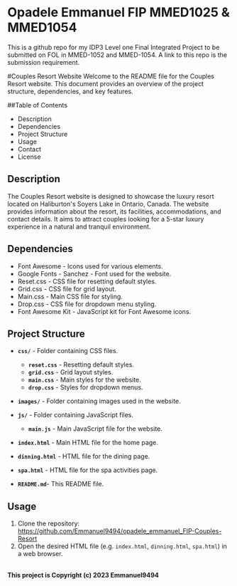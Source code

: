 # Opadele Emmanuel FIP MMED1025 & MMED1054

This is a github repo for my IDP3 Level one Final Integrated Project to be submitted on FOL in MMED-1052 and MMED-1054. A link to this repo is the submission requirement. 

#Couples Resort Website
Welcome to the README file for the Couples Resort website. This document provides an overview of the project structure, dependencies, and key features.

##Table of Contents
- <a>Description
- <a>Dependencies</a>
- <a>Project Structure
- <a>Usage
- <a>Contact
- <a>License</a>

## Description
The Couples Resort website is designed to showcase the luxury resort located on Haliburton's Soyers Lake in Ontario, Canada. The website provides information about the resort, its facilities, accommodations, and contact details. It aims to attract couples looking for a 5-star luxury experience in a natural and tranquil environment.

## Dependencies

- <a>Font Awesome</a> - Icons used for various elements.
- <a>Google Fonts</a> - Sanchez - Font used for the website.
- <a>Reset.css</a> - CSS file for resetting default styles.
- <a>Grid.css</a> - CSS file for grid layout.
- <a>Main.css</a> - Main CSS file for styling.
- <a>Drop.css</a> - CSS file for dropdown menu styling.
- <a>Font Awesome Kit</a> - JavaScript kit for Font Awesome icons.


## Project Structure

- <b>`css/`</b> - Folder containing CSS files.
  - <b>`reset.css`</b> - Resetting default styles.
  - <b>`grid.css`</b> - Grid layout styles.
  - <b>`main.css`</b> - Main styles for the website.
  - <b>`drop.css`</b> - Styles for dropdown menus.
- <b>`images/`</b> - Folder containing images used in the website.
- <b>`js/`</b> - Folder containing JavaScript files.

  - <b>`main.js`</b> - Main JavaScript file for the website.
- <b>`index.html`</b> - Main HTML file for the home page.
- <b>`dinning.html`</b> - HTML file for the dining page.

- <b>`spa.html`</b> - HTML file for the spa activities page.

- <b>`README.md`</b>- This README file.

## Usage
1. Clone the repository:
    <https://github.com/Emmanuel9494/opadele_emmanuel_FIP-Couples-Resort>
   <br>
2. Open the desired HTML file (e.g. `index.html`, `dinning.html`, `spa.html`) in a web browser.

<br>
<b>This project is Copyright (c) 2023 Emmanuel9494</b>

